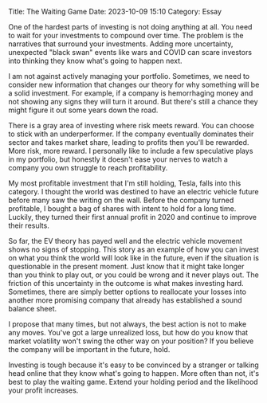 Title: The Waiting Game 
Date: 2023-10-09 15:10 
Category: Essay

One of the hardest parts of investing is not doing anything at all. You need to wait for your investments to compound over time. The problem is the narratives that surround your investments. Adding more uncertainty, unexpected "black swan" events like wars and COVID can scare investors into thinking they know what's going to happen next.

I am not against actively managing your portfolio. Sometimes, we need to consider new information that changes our theory for why something will be a solid investment. For example, if a company is hemorrhaging money and not showing any signs they will turn it around. But there's still a chance they might figure it out some years down the road.

There is a gray area of investing where risk meets reward. You can choose to stick with an underperformer. If the company eventually dominates their sector and takes market share, leading to profits then you'll be rewarded. More risk, more reward. I personally like to include a few speculative plays in my portfolio, but honestly it doesn't ease your nerves to watch a company you own struggle to reach profitability.

My most profitable investment that I'm still holding, Tesla, falls into this category. I thought the world was destined to have an electric vehicle future before many saw the writing on the wall. Before the company turned profitable, I bought a bag of shares with intent to hold for a long time. Luckily, they turned their first annual profit in 2020 and continue to improve their results. 

So far, the EV theory has payed well and the electric vehicle movement shows no signs of stopping. This story as an example of how you can invest on what you think the world will look like in the future, even if the situation is questionable in the present moment. Just know that it might take longer than you think to play out, or you could be wrong and it never plays out. The friction of this uncertainty in the outcome is what makes investing hard. Sometimes, there are simply better options to reallocate your losses into another more promising company that already has established a sound balance sheet. 

I propose that many times, but not always, the best action is not to make any moves. You've got a large unrealized loss, but how do you know that market volatility won't swing the other way on your position? If you believe the company will be important in the future, hold. 

Investing is tough because it's easy to be convinced by a stranger or talking head online that they know what's going to happen. More often than not, it's best to play the waiting game. Extend your holding period and the likelihood your profit increases.